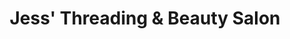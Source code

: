 ---
title: "Jess' Threading & Beauty Salon"
url: /little-rock/jess-threading-und-beauty-salon/
shop: Kosmetik
---